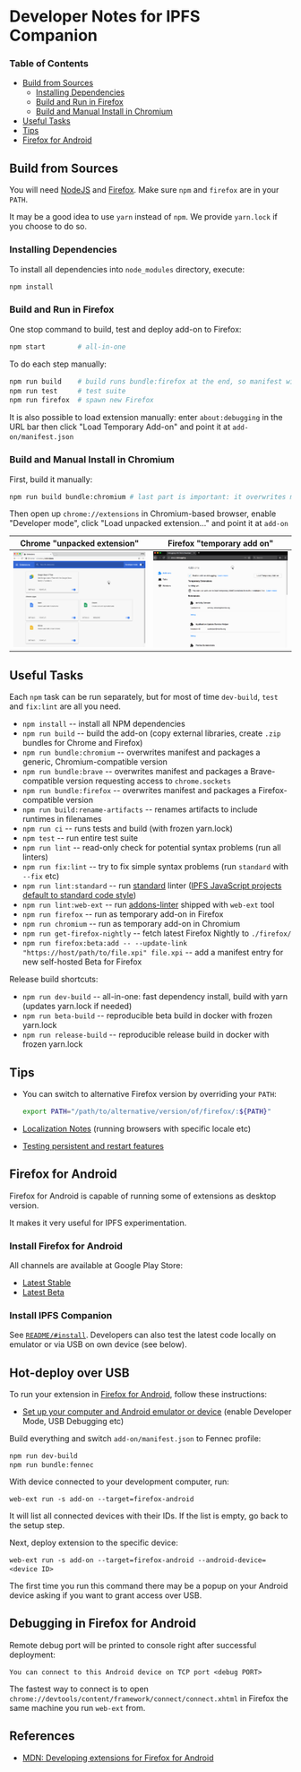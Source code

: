 # Developer Notes for IPFS Companion

### Table of Contents

* [Build from Sources](#build-from-sources)
    * [Installing Dependencies](#installing-dependencies)
    * [Build and Run in Firefox](#build-and-run-in-firefox)
    * [Build and Manual Install in Chromium](#build-and-manual-install-in-chromium)
* [Useful Tasks](#useful-tasks)
* [Tips](#tips)
* [Firefox for Android](#firefox-for-android)


## Build from Sources

You will need [NodeJS](https://nodejs.org/) and [Firefox](https://www.mozilla.org/en-US/firefox/developer/). Make sure `npm` and `firefox` are in your `PATH`.

It may be a good idea to use `yarn` instead of `npm`. We provide `yarn.lock` if you choose to do so.

### Installing Dependencies

To install all dependencies into `node_modules` directory, execute:

```bash
npm install
```

### Build and Run in Firefox

One stop command to build, test and deploy add-on to Firefox:

```bash
npm start        # all-in-one
```

To do each step manually:
```bash
npm run build    # build runs bundle:firefox at the end, so manifest will be ok
npm run test     # test suite
npm run firefox  # spawn new Firefox
```

It is also possible to load extension manually: enter `about:debugging` in the URL bar
then click "Load Temporary Add-on" and point it at `add-on/manifest.json`

### Build and Manual Install in Chromium

First, build it manually:

```bash
npm run build bundle:chromium # last part is important: it overwrites manifest
```

Then open up `chrome://extensions` in Chromium-based browser, enable "Developer mode", click "Load unpacked extension..." and point it at `add-on`

| Chrome "unpacked extension" | Firefox "temporary add on" |
|-----------------------------|----------------------------|
| ![installing ipfs-companion as an unpacked extension in chrome](gifs/ipfs-companion-install-chrome-dev.gif) | ![installing ipfs-companion as a temporary add on in firefox](gifs/ipfs-companion-install-firefox-dev.gif) |


## Useful Tasks

Each `npm` task can be run separately, but for most of time `dev-build`, `test` and `fix:lint` are all you need.

- `npm install` -- install all NPM dependencies
- `npm run build` -- build the add-on (copy external libraries, create `.zip` bundles for Chrome and Firefox)
- `npm run bundle:chromium` -- overwrites manifest and packages a generic, Chromium-compatible version
- `npm run bundle:brave` -- overwrites manifest and packages a Brave-compatible version requesting access to `chrome.sockets`
- `npm run bundle:firefox` -- overwrites manifest and packages a Firefox-compatible version
- `npm run build:rename-artifacts` -- renames artifacts to include runtimes in filenames
- `npm run ci` -- runs tests and build (with frozen yarn.lock)
- `npm test` -- run entire test suite
- `npm run lint` -- read-only check for potential syntax problems (run all linters)
- `npm run fix:lint` -- try to fix simple syntax problems (run `standard` with `--fix` etc)
- `npm run lint:standard` -- run [standard](http://standardjs.com) linter ([IPFS JavaScript projects default to standard code style](https://github.com/ipfs/community/blob/master/js-code-guidelines.md#linting--code-style))
- `npm run lint:web-ext` -- run [addons-linter](https://github.com/mozilla/addons-linter) shipped with `web-ext` tool
- `npm run firefox` -- run as temporary add-on in Firefox
- `npm run chromium` -- run as temporary add-on in Chromium
- `npm run get-firefox-nightly` -- fetch latest Firefox Nightly to `./firefox/`
- `npm run firefox:beta:add -- --update-link "https://host/path/to/file.xpi" file.xpi` -- add a manifest entry for new self-hosted Beta for Firefox

Release build shortcuts:
- `npm run dev-build` -- all-in-one: fast dependency install, build with yarn (updates yarn.lock if needed)
- `npm run beta-build` -- reproducible beta build in docker with frozen yarn.lock
- `npm run release-build` -- reproducible release build in docker with frozen yarn.lock

## Tips

- You can switch to alternative Firefox version by overriding your `PATH`:

  ```bash
  export PATH="/path/to/alternative/version/of/firefox/:${PATH}"
  ```

- [Localization Notes](LOCALIZATION-NOTES.md) (running browsers with specific locale etc)
- [Testing persistent and restart features](https://developer.mozilla.org/en-US/Add-ons/WebExtensions/Testing_persistent_and_restart_features)

## Firefox for Android

Firefox for Android is capable of running some of extensions as desktop version.

It makes it very useful for IPFS experimentation.

### Install Firefox for Android

All channels are available at Google Play Store:

- [Latest Stable](https://play.google.com/store/apps/details?id=org.mozilla.firefox&hl=en)
- [Latest Beta](https://play.google.com/store/apps/details?id=org.mozilla.firefox_beta)

### Install IPFS Companion

See [`README/#install`](https://github.com/ipfs-shipyard/ipfs-companion#install).
Developers can also test the latest code locally on emulator or via USB on own device (see below).

## Hot-deploy over USB

To run your extension in [Firefox for Android](https://www.mozilla.org/en-US/firefox/mobile/), follow these instructions:

- [Set up your computer and Android emulator or device](https://developer.mozilla.org/en-US/docs/Mozilla/Add-ons/WebExtensions/Developing_WebExtensions_for_Firefox_for_Android#Set_up_your_computer_and_Android_emulator_or_device) (enable Developer Mode, USB Debugging etc)

Build everything and switch `add-on/manifest.json` to Fennec profile:

```
npm run dev-build
npm run bundle:fennec
```

With device connected to your development computer, run:

```
web-ext run -s add-on --target=firefox-android
```

It will list all connected devices with their IDs. If the list is empty, go back to the setup step.

Next, deploy extension to the specific device:

```
web-ext run -s add-on --target=firefox-android --android-device=<device ID>
```

The first time you run this command there may be a popup on your Android device asking if you want to grant access over USB.

## Debugging in Firefox for Android

Remote debug port will be printed to console right after successful deployment:

```
You can connect to this Android device on TCP port <debug PORT>
```

The fastest way to connect is to open `chrome://devtools/content/framework/connect/connect.xhtml` in Firefox the same machine you run `web-ext` from.

## References

- [MDN: Developing extensions for Firefox for Android](https://developer.mozilla.org/en-US/Add-ons/WebExtensions/Developing_WebExtensions_for_Firefox_for_Android)
